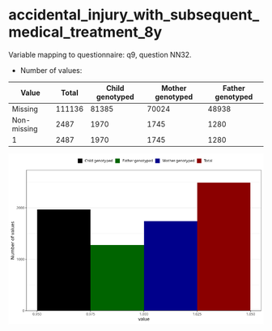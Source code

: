 # accidental_injury_with_subsequent_medical_treatment_8y
Variable mapping to questionnaire: q9, question NN32.
- Number of values:

| Value | Total | Child genotyped | Mother genotyped | Father genotyped |
| ----- | ----- | --------------- | ---------------- | ---------------- |
| Missing | 111136 | 81385 | 70024 | 48938 |
| Non-missing | 2487 | 1970 | 1745 | 1280 |
| 1 | 2487 | 1970 | 1745 | 1280 |



![](accidental_injury_with_subsequent_medical_treatment_8y_n.png)



